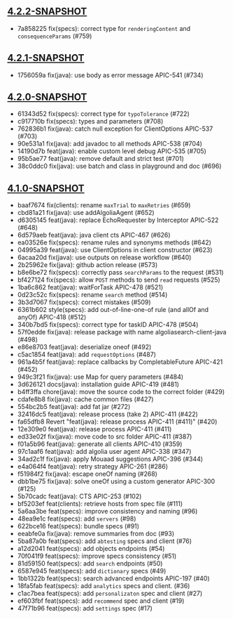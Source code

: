 ## [4.2.2-SNAPSHOT](https://github.com/algolia/algoliasearch-client-java-2/compare/4.2.1-SNAPSHOT...4.2.2-SNAPSHOT)

- 7a858225 fix(specs): correct type for `renderingContent` and `consequenceParams` (#759)

## [4.2.1-SNAPSHOT](https://github.com/algolia/algoliasearch-client-java-2/compare/4.2.0-SNAPSHOT...4.2.1-SNAPSHOT)

- 1756059a fix(java): use body as error message APIC-541 (#734)

## [4.2.0-SNAPSHOT](https://github.com/algolia/algoliasearch-client-java-2/compare/4.1.0-SNAPSHOT...4.2.0-SNAPSHOT)

- 61343d52 fix(specs): correct type for `typoTolerance` (#722)
- c917710b fix(specs): types and parameters (#708)
- 762836b1 fix(java): catch null exception for ClientOptions APIC-537 (#703)
- 90e531a1 fix(java): add javadoc to all methods APIC-538 (#704)
- 14190d7b feat(java): enable custom level debug APIC-535 (#705)
- 95b5ae77 feat(java): remove default and strict test (#701)
- 38c0ddc0 fix(java): use batch and class in playground and doc (#696)

## [4.1.0-SNAPSHOT](https://github.com/algolia/algoliasearch-client-java-2/compare/4.0.0-SNAPSHOT...4.1.0-SNAPSHOT)

- baaf7674 fix(clients): rename `maxTrial` to `maxRetries` (#659)
- cbd81a21 fix(java): use addAlgoliaAgent (#652)
- d6305145 feat(java): replace EchoRequester by Interceptor APIC-522 (#648)
- 6d579aeb feat(java): java client cts APIC-467 (#626)
- ea03526e fix(specs): rename rules and synonyms methods (#642)
- 04995a39 feat(java): use ClientOptions in client constructor (#623)
- 6acaa20d fix(java): use outputs on release workflow (#640)
- 2b25962e fix(java): github action release (#573)
- b8e6be72 fix(specs): correctly pass `searchParams` to the request (#531)
- bf427124 fix(specs): allow `POST` methods to send `read` requests (#525)
- 1ba6c862 feat(java): waitForTask APIC-478 (#521)
- 0d23c52c fix(specs): rename `search` method (#514)
- 3b3d7067 fix(specs): correct mistakes (#509)
- 6361b602 style(specs): add out-of-line-one-of rule (and allOf and anyOf) APIC-418 (#512)
- 340b7bd5 fix(specs): correct type for taskID APIC-478 (#504)
- 57f0edde fix(java): release package with name algoliasearch-client-java (#498)
- e86e8703 feat(java): deserialize oneof (#492)
- c5ac1854 feat(java): add `requestOptions` (#487)
- 961a4b5f feat(java): replace callbacks by CompletableFuture APIC-421 (#452)
- 949c3f21 fix(java): use Map for query parameters (#484)
- 3d626121 docs(java): installation guide APIC-419 (#481)
- b4ff3ffa chore(java): move the source code to the correct folder (#429)
- cdafe8b8 fix(java): cache common files (#427)
- 554bc2b5 feat(java): add fat jar (#272)
- 32416dc5 feat(java): release process (take 2) APIC-411 (#422)
- fa65dfb8 Revert "feat(java): release process APIC-411 (#411)" (#420)
- 12e309e0 feat(java): release process APIC-411 (#411)
- ed33e02f fix(java): move code to src folder APIC-411 (#387)
- f01a5b96 feat(java): generate all clients APIC-410 (#359)
- 97c1aaf6 feat(java): add algolia user agent APIC-338 (#347)
- 34ad2c1f fix(java): apply Mouaad suggestions APIC-396 (#344)
- e4a064f4 feat(java): retry strategy APIC-261 (#286)
- f51984f2 fix(java): escape oneOf naming (#268)
- dbb1be75 fix(java): solve oneOf using a custom generator APIC-300 (#125)
- 5b70cadc feat(java): CTS APIC-253 (#102)
- bf5203ef feat(clients): retrieve hosts from spec file (#111)
- 5a6aa3be feat(specs): improve consistency and naming (#96)
- 48ea9e1c feat(specs): add `servers` (#98)
- 622bce16 feat(specs): bundle specs (#91)
- eeabfe0a fix(java): remove summaries from doc (#93)
- 5ba87a0b feat(specs): add `abtesting` specs and client (#76)
- a12d2041 feat(specs): add objects endpoints (#54)
- 70f041f9 feat(specs): improve specs consistency (#51)
- 81d59150 feat(specs): add `search` endpoints (#50)
- 6587e945 feat(specs): add `dictionary` specs (#49)
- 1bb1322b feat(specs): search advanced endpoints APIC-197 (#40)
- 18fa5fab feat(specs): add `analytics` specs and client. (#36)
- c1ac7bea feat(specs): add `personalizaton` spec and client (#27)
- ef603fbf feat(specs): add `recommend` spec and client (#19)
- 47f71b96 feat(specs): add `settings` spec (#17)

